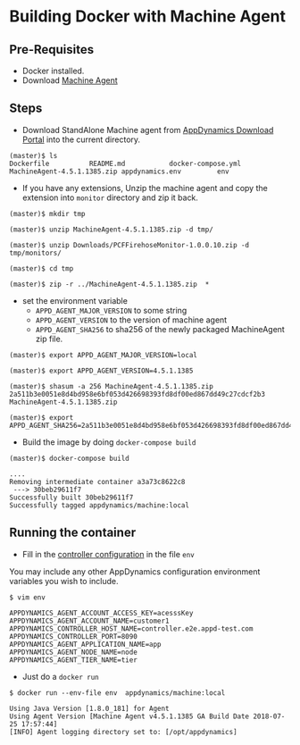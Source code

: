 # Building Docker with Machine Agent

## Pre-Requisites

- Docker installed.
- Download [Machine Agent](https://download.appdynamics.com/download/#version=&apm=machine&os=linux)


## Steps


- Download StandAlone Machine agent from [AppDynamics Download Portal](https://download.appdynamics.com/download/#version=&apm=machine&os=linux) into the current directory. 

```
(master)$ ls
Dockerfile			README.md			docker-compose.yml
MachineAgent-4.5.1.1385.zip	appdynamics.env			env

```

- If you have any extensions, Unzip the machine agent and copy the extension into `monitor` directory and zip it back.

```
(master)$ mkdir tmp

(master)$ unzip MachineAgent-4.5.1.1385.zip -d tmp/

(master)$ unzip Downloads/PCFFirehoseMonitor-1.0.0.10.zip -d tmp/monitors/

(master)$ cd tmp

(master)$ zip -r ../MachineAgent-4.5.1.1385.zip  *

```


- set the environment variable 
  -  `APPD_AGENT_MAJOR_VERSION` to some string 
  -  `APPD_AGENT_VERSION` to the version of machine agent 
  -  `APPD_AGENT_SHA256` to sha256 of the newly packaged MachineAgent zip file.
  
```
(master)$ export APPD_AGENT_MAJOR_VERSION=local

(master)$ export APPD_AGENT_VERSION=4.5.1.1385

(master)$ shasum -a 256 MachineAgent-4.5.1.1385.zip 
2a511b3e0051e8d4bd958e6bf053d426698393fd8df00ed867dd49c27cdcf2b3  MachineAgent-4.5.1.1385.zip

(master)$ export APPD_AGENT_SHA256=2a511b3e0051e8d4bd958e6bf053d426698393fd8df00ed867dd49c27cdcf2b3

```

- Build the image by doing `docker-compose build`

```
(master)$ docker-compose build

....
Removing intermediate container a3a73c8622c8
 ---> 30beb29611f7
Successfully built 30beb29611f7
Successfully tagged appdynamics/machine:local

```


## Running the container

- Fill in the [controller configuration](https://docs.appdynamics.com/display/PRO45/Standalone+Machine+Agent+Configuration+Properties) in the file `env`

You may include any other AppDynamics configuration environment variables you wish to include.  


```
$ vim env 

APPDYNAMICS_AGENT_ACCOUNT_ACCESS_KEY=acesssKey
APPDYNAMICS_AGENT_ACCOUNT_NAME=customer1
APPDYNAMICS_CONTROLLER_HOST_NAME=controller.e2e.appd-test.com
APPDYNAMICS_CONTROLLER_PORT=8090
APPDYNAMICS_AGENT_APPLICATION_NAME=app
APPDYNAMICS_AGENT_NODE_NAME=node
APPDYNAMICS_AGENT_TIER_NAME=tier

```



- Just do a `docker run`

```
$ docker run --env-file env  appdynamics/machine:local 

Using Java Version [1.8.0_181] for Agent
Using Agent Version [Machine Agent v4.5.1.1385 GA Build Date 2018-07-25 17:57:44]
[INFO] Agent logging directory set to: [/opt/appdynamics]

```
